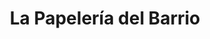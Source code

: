 ---
title: "La Papelería del Barrio"
url: /mexico-city/la-papeleria-del-barrio/
shop: material de oficina
---